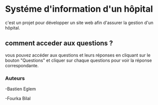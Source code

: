 # Systéme d'information d'un hôpital

c'est un projet pour développer un site web afin d'assurer la gestion d'un hôpital.

## comment acceder aux questions ? 

vous pouvez accéder aux questions et leurs réponses en cliquant sur le bouton "Questions" et cliquer sur chaque questions pour voir la réponse correspondante.

### Auteurs

-Bastien Eglem

-Fourka Bilal
